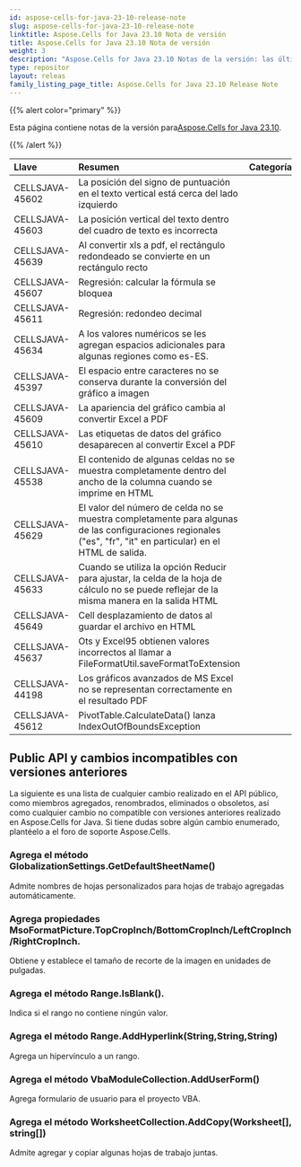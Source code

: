 ```yaml
---
id: aspose-cells-for-java-23-10-release-note
slug: aspose-cells-for-java-23-10-release-note
linktitle: Aspose.Cells for Java 23.10 Nota de versión
title: Aspose.Cells for Java 23.10 Nota de versión
weight: 3
description: "Aspose.Cells for Java 23.10 Notas de la versión: las últimas actualizaciones y correcciones"
type: repositor
layout: releas
family_listing_page_title: Aspose.Cells for Java 23.10 Release Note
---
```

{{% alert color="primary" %}}

 Esta página contiene notas de la versión para[Aspose.Cells for Java 23.10](https://releases.aspose.com/cells/java/23-10/).

{{% /alert %}}

|**Llave**|**Resumen**|**Categoría**|
| :- | :- | :- |
|CELLSJAVA-45602|La posición del signo de puntuación en el texto vertical está cerca del lado izquierdo|
|CELLSJAVA-45603|La posición vertical del texto dentro del cuadro de texto es incorrecta|
|CELLSJAVA-45639|Al convertir xls a pdf, el rectángulo redondeado se convierte en un rectángulo recto|
|CELLSJAVA-45607|Regresión: calcular la fórmula se bloquea|
|CELLSJAVA-45611|Regresión: redondeo decimal|
|CELLSJAVA-45634|A los valores numéricos se les agregan espacios adicionales para algunas regiones como es-ES.|
|CELLSJAVA-45397| El espacio entre caracteres no se conserva durante la conversión del gráfico a imagen|
|CELLSJAVA-45609| La apariencia del gráfico cambia al convertir Excel a PDF|
|CELLSJAVA-45610| Las etiquetas de datos del gráfico desaparecen al convertir Excel a PDF|
|CELLSJAVA-45538| El contenido de algunas celdas no se muestra completamente dentro del ancho de la columna cuando se imprime en HTML|
|CELLSJAVA-45629|El valor del número de celda no se muestra completamente para algunas de las configuraciones regionales ("es", "fr", "it" en particular) en el HTML de salida.|
|CELLSJAVA-45633|Cuando se utiliza la opción Reducir para ajustar, la celda de la hoja de cálculo no se puede reflejar de la misma manera en la salida HTML|
|CELLSJAVA-45649|Cell desplazamiento de datos al guardar el archivo en HTML|
|CELLSJAVA-45637|Ots y Excel95 obtienen valores incorrectos al llamar a FileFormatUtil.saveFormatToExtension|
|CELLSJAVA-44198|Los gráficos avanzados de MS Excel no se representan correctamente en el resultado PDF|
|CELLSJAVA-45612|PivotTable.CalculateData() lanza IndexOutOfBoundsException|

##  **Public API y cambios incompatibles con versiones anteriores**

La siguiente es una lista de cualquier cambio realizado en el API público, como miembros agregados, renombrados, eliminados o obsoletos, así como cualquier cambio no compatible con versiones anteriores realizado en Aspose.Cells for Java. Si tiene dudas sobre algún cambio enumerado, plantéelo a el foro de soporte Aspose.Cells.

###  **Agrega el método GlobalizationSettings.GetDefaultSheetName()**

Admite nombres de hojas personalizados para hojas de trabajo agregadas automáticamente.

###  **Agrega propiedades MsoFormatPicture.TopCropInch/BottomCropInch/LeftCropInch/RightCropInch.**

Obtiene y establece el tamaño de recorte de la imagen en unidades de pulgadas.

###  **Agrega el método Range.IsBlank().**

Indica si el rango no contiene ningún valor.

###  **Agrega el método Range.AddHyperlink(String,String,String)**

Agrega un hipervínculo a un rango.

###  **Agrega el método VbaModuleCollection.AddUserForm()**

Agrega formulario de usuario para el proyecto VBA.

###  **Agrega el método WorksheetCollection.AddCopy(Worksheet[], string[])**

 Admite agregar y copiar algunas hojas de trabajo juntas.
